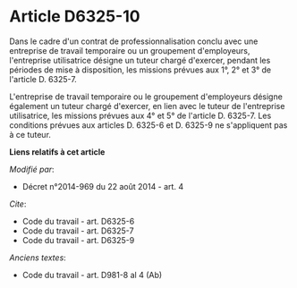 # Article D6325-10

Dans le cadre d'un contrat de professionnalisation conclu avec une entreprise de travail temporaire ou un groupement
d'employeurs, l'entreprise utilisatrice désigne un tuteur chargé d'exercer, pendant les périodes de mise à disposition, les
missions prévues aux 1°, 2° et 3° de l'article D. 6325-7. 

L'entreprise de travail temporaire ou le groupement d'employeurs désigne également un tuteur chargé d'exercer, en lien avec
le tuteur de l'entreprise utilisatrice, les missions prévues aux 4° et 5° de l'article D. 6325-7. Les conditions prévues aux
articles D. 6325-6 et D. 6325-9 ne s'appliquent pas à ce tuteur.

**Liens relatifs à cet article**

_Modifié par_:

  - Décret n°2014-969 du 22 août 2014 - art. 4

_Cite_:

  - Code du travail - art. D6325-6
  - Code du travail - art. D6325-7
  - Code du travail - art. D6325-9

_Anciens textes_:

  - Code du travail - art. D981-8 al 4 (Ab)
